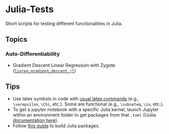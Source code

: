 # Julia-Tests
Short scripts for testing different functionalities in Julia.

## Topics

### Auto-Differentiability

- Gradient Descent Linear Regression with Zygote ([`linreg_gradient_descent.jl`](linreg_gradient_descent.jl))

## Tips

- Use latex symbols in code with [usual latex commands](https://docs.julialang.org/en/v1/manual/unicode-input/) (e.g., `\varepsilon`, `\Chi`, etc.). Some are functional (e.g., `\subseteq`, `\in`, etc.).
- To get a jupyter notebook with a specific Julia kernel, launch Jupyter within an environment folder to get packages from that `.toml` (IJulia [documentation here](https://github.com/JuliaLang/IJulia.jl/blob/6de52233dc60e0decac25cc3afd805d24c6b719a/README.md#julia-projects)).
- Follow [this guide](https://julialang.org/contribute/developing_package/) to build Julia packages.
